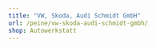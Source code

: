```yaml
---
title: "VW, Skoda, Audi Schmidt GmbH"
url: /peine/vw-skoda-audi-schmidt-gmbh/
shop: Autowerkstatt
---
```

